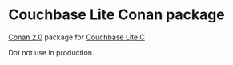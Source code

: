 # Couchbase Lite Conan package
[Conan 2.0](https://conan.io) package for [Couchbase Lite C](https://github.com/couchbase/couchbase-lite-C)


Dot not use in production.
